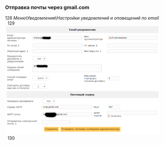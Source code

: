 ### Отправка почты через gmail.com
128
*Меню\Уведомления\Настройки уведомлений и оповещений по email*  
129
![Settings glpi-mysql](./doc/smtp_gmail_settings.png)  
130

